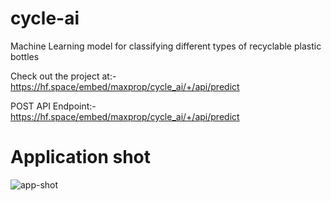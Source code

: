# cycle-ai
Machine Learning model for classifying different types of recyclable plastic bottles


Check out the project at:-  https://hf.space/embed/maxprop/cycle_ai/+/api/predict

POST API Endpoint:-  https://hf.space/embed/maxprop/cycle_ai/+/api/predict

# Application shot
![app-shot](https://user-images.githubusercontent.com/105202204/184667427-229f9989-60d8-44f3-b41f-93f902c28808.png)


